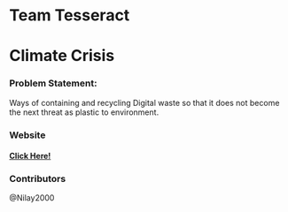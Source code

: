 # Team Tesseract

# Climate Crisis

### Problem Statement:
Ways of containing and recycling Digital waste so that it does not become the next threat as plastic to environment.

### Website

#### <a href="https://6167fe4abd85c.site123.me/">Click Here!</a>

### Contributors

@Nilay2000
